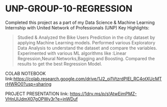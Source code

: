# UNP-GROUP-10-REGRESSION
Completed this project as a part of my Data Science & Machine Learning Internship with United Network of Professionals (UNP)
Key Highlights:
> Studied & Analyzed the Bike Users Prediction in the city dataset by applying Machine Learning models.
> Performed various Exploratory Data Analysis to understand the dataset and compare the variables.
> Experimented with various ML algorithms like :Linear Regression,Neural Networks,Bagging and Boosting.
> Compared the results to get the best Regression Model.

COLAB NOTEBOOK link:https://colab.research.google.com/drive/1J2_oi1VtzrdPIEI_RC4otXUcMTrHWRO0?usp=sharing

PROJECT PRESENTATION link: https://1drv.ms/p/s!AtwEimPMZ-VHnUlJdmX07gOPWy3r?e=jnWDuf

